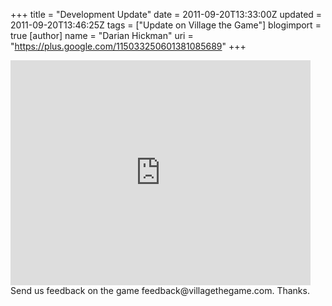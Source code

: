 +++
title = "Development Update"
date = 2011-09-20T13:33:00Z
updated = 2011-09-20T13:46:25Z
tags = ["Update on Village the Game"]
blogimport = true 
[author]
	name = "Darian Hickman"
	uri = "https://plus.google.com/115033250601381085689"
+++

<iframe width="480" height="360" src="http://www.youtube.com/embed/lMHHa0CIdeE" frameborder="0" allowfullscreen></iframe>Send us feedback on the game feedback@villagethegame.com.  Thanks. 
